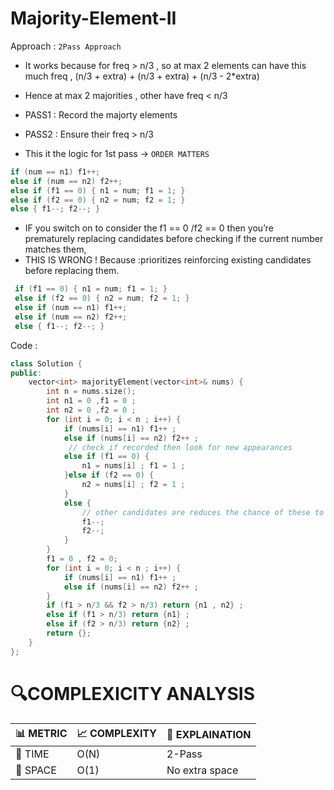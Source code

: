 # Majority-Element-II
Approach : `2Pass Approach` 
- It works because for freq > n/3 , so at max 2 elements can have this much freq , (n/3 + extra) + (n/3 + extra) + (n/3 - 2*extra)
- Hence at max 2 majorities , other have freq < n/3
- PASS1 : Record the majorty elements
- PASS2 : Ensure their freq > n/3

 
- This it the logic for 1st pass -> `ORDER MATTERS`

```cpp
if (num == n1) f1++;
else if (num == n2) f2++;
else if (f1 == 0) { n1 = num; f1 = 1; }
else if (f2 == 0) { n2 = num; f2 = 1; }
else { f1--; f2--; }

```
- IF you switch on to consider the f1 == 0 /f2 == 0 then you’re prematurely replacing candidates before checking if the current number matches them,
- THIS IS WRONG ! Because :prioritizes reinforcing existing candidates before replacing them.
 ```cpp
  if (f1 == 0) { n1 = num; f1 = 1; }
  else if (f2 == 0) { n2 = num; f2 = 1; }
  else if (num == n1) f1++;
  else if (num == n2) f2++;
  else { f1--; f2--; }

  ```


Code :
```cpp
class Solution {
public:
    vector<int> majorityElement(vector<int>& nums) {
        int n = nums.size();
        int n1 = 0 ,f1 = 0 ;
        int n2 = 0 ,f2 = 0 ;
        for (int i = 0; i < n ; i++) {
            if (nums[i] == n1) f1++ ;
            else if (nums[i] == n2) f2++ ;
             // check if recorded then look for new appearances 
            else if (f1 == 0) {
                n1 = nums[i] ; f1 = 1 ;
            }else if (f2 == 0) {
                n2 = nums[i] ; f2 = 1 ;
            }
            else {
                // other candidates are reduces the chance of these to be in majority !
                f1--;
                f2--;
            }
        }
        f1 = 0 , f2 = 0;
        for (int i = 0; i < n ; i++) {
            if (nums[i] == n1) f1++ ;
            else if (nums[i] == n2) f2++ ;
        }
        if (f1 > n/3 && f2 > n/3) return {n1 , n2} ;
        else if (f1 > n/3) return {n1} ;
        else if (f2 > n/3) return {n2} ;
        return {};
    }
};
```

# 🔍COMPLEXICITY ANALYSIS

| 📊 METRIC  | 📈 COMPLEXITY	  |  🧩 EXPLAINATION |
|-----------|-------------|------------|
| 🧭 TIME  |    O(N)        | 2-Pass           |
| 🧠 SPACE |    O(1)        |       No extra space |
